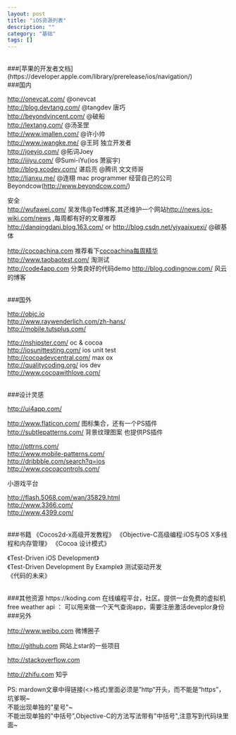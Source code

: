 ```yaml
---
layout: post
title: "iOS资源列表"
description: ""
category: "基础"
tags: []
---
```



<br/>
###[苹果的开发者文档](https://developer.apple.com/library/prerelease/ios/navigation/) 

<br/>
###国内

<http://onevcat.com/>       @onevcat  
<http://blog.devtang.com/>     @tangdev 唐巧   
<http://beyondvincent.com/>    @破船         
<http://lextang.com/>        @汤圣罡   
<http://www.imallen.com/>     @许小帅         
<http://www.iwangke.me/>    @王珂  独立开发者    
<http://joeyio.com/>           @拓词Joey  
<http://iiiyu.com/>           @Sumi-iYu(ios 萧宸宇)    
<http://blog.xcodev.com/>  谌启亮 @腾讯 文文师哥  
<http://lianxu.me/>      @连栩 mac programmer 经营自己的公司Beyondcow(<http://www.beyondcow.com/>) 

安全  
<http://wufawei.com/>       吴发伟@Ted博客,其还维护一个网站<http://news.ios-wiki.com/news> ,每周都有好的文章推荐  
<http://danqingdani.blog.163.com/> or <http://blog.csdn.net/yiyaaixuexi/>     @碳基体  


<http://cocoachina.com> 推荐看下[cocoachina每周精华](http://www.cocoachina.com/special/jinghua/)   
<http://www.taobaotest.com/>   淘测试  
<http://code4app.com>   分类良好的代码demo 
<http://blog.codingnow.com/>  风云的博客  

<br/>
###国外

<http://objc.io>   
<http://www.raywenderlich.com/zh-hans/>  
<http://mobile.tutsplus.com/>
 
<http://nshipster.com/>  oc & cocoa  
<http://iosunittesting.com/>  ios unit test   
<http://cocoadevcentral.com/>  max ox     
<http://qualitycoding.org/>  ios dev   
<http://www.cocoawithlove.com/>  



<br/>
###设计灵感

<http://ui4app.com/>

<http://www.flaticon.com/>    图标集合，还有一个PS插件   
<http://subtlepatterns.com/>   背景纹理图案  也提供PS插件

<http://pttrns.com/>  
<http://www.mobile-patterns.com/>  
<http://dribbble.com/search?q=ios>  
<http://www.cocoacontrols.com/>


小游戏平台

<http://flash.5068.com/wan/35829.html>  
<http://www.3366.com/>      
<http://www.4399.com/>    



<br/>
###书籍
《Cocos2d-x高级开发教程》    
《Objective-C高级编程:iOS与OS X多线程和内存管理》  
《Cocoa 设计模式》    

《Test-Driven iOS Development》  
《Test-Driven Development By Example》 测试驱动开发  
《代码的未来》  

<br/>
###其他资源
https://koding.com  在线编程平台，社区。提供一台免费的虚拟机  
free weather api ： <http://developer.worldweatheronline.com/io-docs>   
可以用来做一个天气查询app，需要注册激活deveplor身份


<br/>
###另外

<http://www.weibo.com>  微博圈子

<http://github.com> 网站上star的一些项目

<http://stackoverflow.com>    

<http://zhifu.com>  知乎


PS: mardown文章中得链接(<>格式)里面必须是”http“开头，而不能是“https”，坑爹啊~  
不能出现单独的"星号"~  
不能出现单独的"中括号”,Objective-C的方法写法带有"中括号",注意写到代码块里面~  


